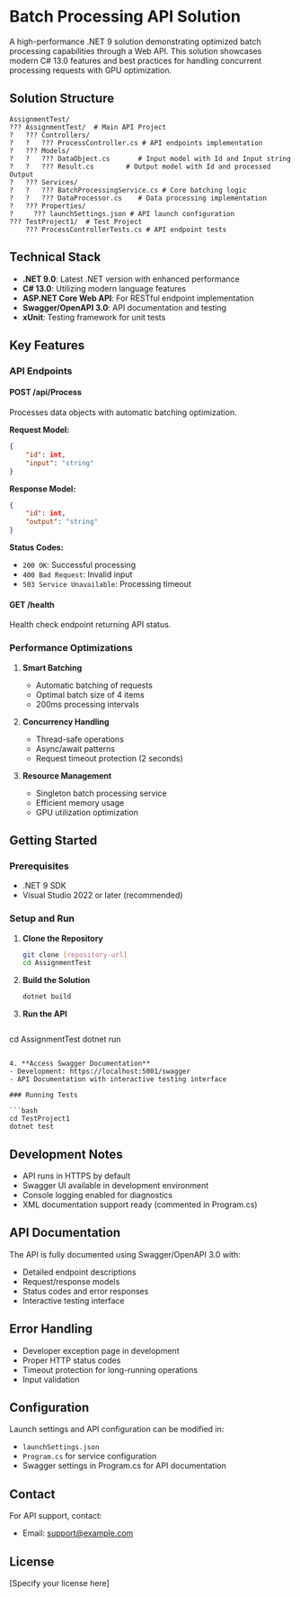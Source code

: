 # Batch Processing API Solution

A high-performance .NET 9 solution demonstrating optimized batch processing capabilities through a Web API. This solution showcases modern C# 13.0 features and best practices for handling concurrent processing requests with GPU optimization.

## Solution Structure

```
AssignmentTest/
??? AssignmentTest/  # Main API Project
?   ??? Controllers/
?   ?   ??? ProcessController.cs # API endpoints implementation
?   ??? Models/
?   ?   ??? DataObject.cs       # Input model with Id and Input string
?   ?   ??? Result.cs        # Output model with Id and processed Output
?   ??? Services/
?   ?   ??? BatchProcessingService.cs # Core batching logic
?   ?   ??? DataProcessor.cs    # Data processing implementation
?   ??? Properties/
?     ??? launchSettings.json # API launch configuration
??? TestProject1/  # Test Project
    ??? ProcessControllerTests.cs # API endpoint tests
```

## Technical Stack

- **.NET 9.0**: Latest .NET version with enhanced performance
- **C# 13.0**: Utilizing modern language features
- **ASP.NET Core Web API**: For RESTful endpoint implementation
- **Swagger/OpenAPI 3.0**: API documentation and testing
- **xUnit**: Testing framework for unit tests

## Key Features

### API Endpoints

#### POST /api/Process
Processes data objects with automatic batching optimization.

**Request Model:**
```json
{
    "id": int,
    "input": "string"
}
```

**Response Model:**
```json
{
    "id": int,
    "output": "string"
}
```

**Status Codes:**
- `200 OK`: Successful processing
- `400 Bad Request`: Invalid input
- `503 Service Unavailable`: Processing timeout

#### GET /health
Health check endpoint returning API status.

### Performance Optimizations

1. **Smart Batching**
   - Automatic batching of requests
   - Optimal batch size of 4 items
   - 200ms processing intervals

2. **Concurrency Handling**
   - Thread-safe operations
   - Async/await patterns
   - Request timeout protection (2 seconds)

3. **Resource Management**
   - Singleton batch processing service
   - Efficient memory usage
   - GPU utilization optimization

## Getting Started

### Prerequisites
- .NET 9 SDK
- Visual Studio 2022 or later (recommended)

### Setup and Run

1. **Clone the Repository**
   ```bash
   git clone [repository-url]
   cd AssignmentTest
   ```

2. **Build the Solution**
   ```bash
   dotnet build
   ```

3. **Run the API**
   ```bash
 cd AssignmentTest
   dotnet run
   ```

4. **Access Swagger Documentation**
   - Development: https://localhost:5001/swagger
   - API Documentation with interactive testing interface

### Running Tests

```bash
cd TestProject1
dotnet test
```

## Development Notes

- API runs in HTTPS by default
- Swagger UI available in development environment
- Console logging enabled for diagnostics
- XML documentation support ready (commented in Program.cs)

## API Documentation

The API is fully documented using Swagger/OpenAPI 3.0 with:
- Detailed endpoint descriptions
- Request/response models
- Status codes and error responses
- Interactive testing interface

## Error Handling

- Developer exception page in development
- Proper HTTP status codes
- Timeout protection for long-running operations
- Input validation

## Configuration

Launch settings and API configuration can be modified in:
- `launchSettings.json`
- `Program.cs` for service configuration
- Swagger settings in Program.cs for API documentation

## Contact

For API support, contact:
- Email: support@example.com

## License

[Specify your license here]